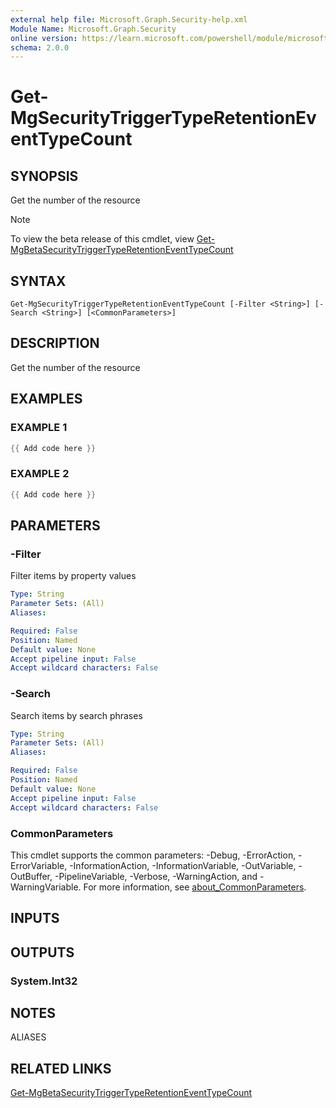 ```yaml
---
external help file: Microsoft.Graph.Security-help.xml
Module Name: Microsoft.Graph.Security
online version: https://learn.microsoft.com/powershell/module/microsoft.graph.security/get-mgsecuritytriggertyperetentioneventtypecount
schema: 2.0.0
---
```


# Get-MgSecurityTriggerTypeRetentionEventTypeCount

## SYNOPSIS
Get the number of the resource

> [!NOTE]
> To view the beta release of this cmdlet, view [Get-MgBetaSecurityTriggerTypeRetentionEventTypeCount](/powershell/module/Microsoft.Graph.Beta.Security/Get-MgBetaSecurityTriggerTypeRetentionEventTypeCount?view=graph-powershell-beta)

## SYNTAX

```
Get-MgSecurityTriggerTypeRetentionEventTypeCount [-Filter <String>] [-Search <String>] [<CommonParameters>]
```

## DESCRIPTION
Get the number of the resource

## EXAMPLES

### EXAMPLE 1
```powershell
{{ Add code here }}
```

### EXAMPLE 2
```powershell
{{ Add code here }}
```

## PARAMETERS

### -Filter
Filter items by property values

```yaml
Type: String
Parameter Sets: (All)
Aliases:

Required: False
Position: Named
Default value: None
Accept pipeline input: False
Accept wildcard characters: False
```

### -Search
Search items by search phrases

```yaml
Type: String
Parameter Sets: (All)
Aliases:

Required: False
Position: Named
Default value: None
Accept pipeline input: False
Accept wildcard characters: False
```

### CommonParameters
This cmdlet supports the common parameters: -Debug, -ErrorAction, -ErrorVariable, -InformationAction, -InformationVariable, -OutVariable, -OutBuffer, -PipelineVariable, -Verbose, -WarningAction, and -WarningVariable. For more information, see [about_CommonParameters](http://go.microsoft.com/fwlink/?LinkID=113216).

## INPUTS

## OUTPUTS

### System.Int32
## NOTES

ALIASES

## RELATED LINKS
[Get-MgBetaSecurityTriggerTypeRetentionEventTypeCount](/powershell/module/Microsoft.Graph.Beta.Security/Get-MgBetaSecurityTriggerTypeRetentionEventTypeCount?view=graph-powershell-beta)
